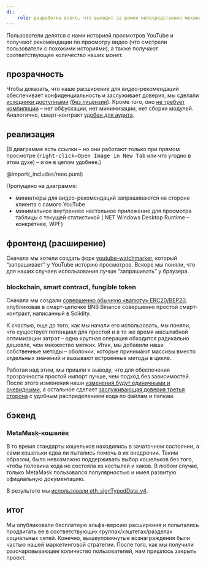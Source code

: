 ```yaml
---
dl:
    role: разработка всего, что выходит за рамки непосредственно механизма рекомендаций по видео
---
```


Пользователи делятся с нами историей просмотров YouTube и получают рекомендации по просмотру видео (что смотрели пользователи с похожими историями), а также получают соответствующее количество наших монет.

## прозрачность

Чтобы доказать, что наше расширение для видео-рекомендаций обеспечивает конфиденциальность и заслуживает доверия, мы сделали [исходники доступными](https://en.wikipedia.org/wiki/Source-available_software) ([без лицензии](https://choosealicense.com/no-permission/)). Кроме того, оно [не требует компиляции](https://modern-web.dev/guides/going-buildless/getting-started/) – нет обфускации, нет минимизации, нет сборки модулей. Аналогично, смарт-контракт [удобен для аудита](#blockchain-smart-contract-fungible-token).

## реализация

(В диаграмме есть ссылки – но они работают только при прямом просмотре (<kbd><kbd>right-click</kbd>⇒<kbd><samp>Open Image in New Tab</samp></kbd></kbd> или что угодно в этом духе) – и он в целом удобнее.)

@import(_includes/reee.puml)

Пропущено на диаграмме:

- миниатюры для видео-рекомендаций запрашиваются на стороне клиента с самого YouTube
- минимальное внутреннее настольное приложение для просмотра таблицы с текущей статистикой (.NET Windows Desktop Runtime – конкретнее, WPF)

## фронтенд (расширение)

Сначала мы хотели создать форк [youtube-watchmarker](https://github.com/sniklaus/youtube-watchmarker), который “запрашивает” у YouTube историю просмотров. Вскоре мы поняли, что для наших случаев использования лучше “запрашивать” у браузера.

### blockchain, smart contract, fungible token

Сначала мы создали [совершенно обычную «валюту» ERC20/BEP20][token], опубликовав в смарт-цепочке BNB Binance совершенно простой смарт-контракт, написанный в Solidity.

К счастью, еще до того, как мы начали его использовать, мы поняли, что существует потенциал для простой и в то же время масштабной оптимизации затрат – одна крупная операция обходится радикально дешевле, чем множество мелких. Итак, мы добавили наши собственные методы – оболочки, которые принимают массивы вместо отдельных значений и вызывают встроенные методы в цикле.

Работая над этим, мы пришли к выводу, что для обеспечения прозрачности простой импорт лучше, чем подход без зависимостей. После этого изменения наши [изменения будут единичными и очевидными](https://vscode.blockscan.com/56/0x41664b1316fceac8578801bd6eb130ef0cfbec69), а остальное сделает [заслуживающая доверия третья сторона](https://docs.openzeppelin.com/contracts/4.x/erc20) с удобным распределением кода по файлам и папкам.

## бэкенд

### MetaMask-кошелёк

В то время стандарты кошельков находились в зачаточном состоянии, а сами кошельки едва ли пытались помочь в их внедрении. Таким образом, было невозможно поддерживать выбор кошельков без того, чтобы половина кода не состояла из костылей и хаков. В любом случае, только MetaMask пользовался популярностью и имел развитую официальную документацию.

В результате мы [использовали eth_signTypedData_v4](https://github.com/dogfuntom/REEE/tree/2f0ae9ebea3e416d53d8ad0c91d7e0ce380bd071/metaMaskPage).

## итог

Мы опубликовали бесплатную альфа-версию расширения и попытались продвигать ее в соответствующих группах/хэштегах/разделах социальных сетей. Конечно, вышеупомянутые вознаграждения были частью нашей маркетинговой стратегии. После того, как мы получили разочаровывающее количество пользователей, нам пришлось закрыть проект.

[token]: https://bscscan.com/token/0xb802e1d6bd40c1976d11d0cd462c04122ba33672#code
